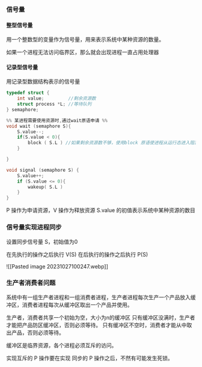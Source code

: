 ### 信号量

#### 整型信号量

用一个整数型的变量作为信号量，用来表示系统中某种资源的数量。

如果一个进程无法访问临界区，那么就会出现进程一直占用处理器

#### 记录型信号量

用记录型数据结构表示的信号量

```c
typedef struct {
    int value;         //剩余资源数
    struct process *L; //等待队列 
} semaphore;

%% 某进程需要使用资源时,通过wait原语申请 %%
void wait (semaphore S){
    S.value--;
    if(S.value < 0){
        block ( S.L ) //如果剩余资源数不够，使用block 原语使进程从运行态进入阻塞态，并                        // 挂到信号量S的等待队列中
    }

}

void signal (semaphore S) {
    S.value++;
    if (S.value <= 0){
        wakeup( S.L )
    }
}

```

 P 操作为申请资源，V 操作为释放资源
 S.value 的初值表示系统中某种资源的数目

### 信号量实现进程同步

设置同步信号量 S，初始值为0

在先执行的操作之后执行 V(S)
在后执行的操作之后执行 P(S)

![[Pasted image 20231027100247.webp]]


### 生产者消费者问题


系统中有一组生产者进程和一组消费者进程，生产者进程每次生产一个产品放入缓冲区，消费者进程每次从缓冲区取出一个产品并使用。

生产者，消费者共享一个初始为空，大小为n的缓冲区
只有缓冲区没满时，生产者才能把产品防区缓冲区，否则必须等待。
只有缓冲区不空时，消费者才能从中取出产品，否则必须等待。

缓冲区是临界资源，各个进程必须互斥的访问。

实现互斥的  P 操作要在实现 同步的 P 操作之后，不然有可能发生死锁。








